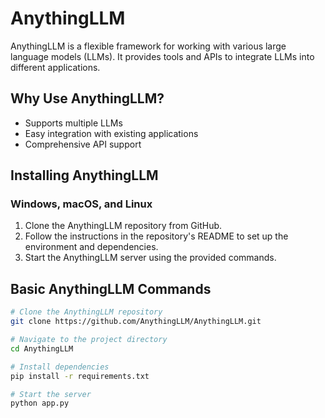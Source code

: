# AnythingLLM

AnythingLLM is a flexible framework for working with various large language models (LLMs). It provides tools and APIs to integrate LLMs into different applications.

## Why Use AnythingLLM?

- Supports multiple LLMs
- Easy integration with existing applications
- Comprehensive API support

## Installing AnythingLLM

### Windows, macOS, and Linux

1. Clone the AnythingLLM repository from GitHub.
2. Follow the instructions in the repository's README to set up the environment and dependencies.
3. Start the AnythingLLM server using the provided commands.

## Basic AnythingLLM Commands

```bash
# Clone the AnythingLLM repository
git clone https://github.com/AnythingLLM/AnythingLLM.git

# Navigate to the project directory
cd AnythingLLM

# Install dependencies
pip install -r requirements.txt

# Start the server
python app.py
```

